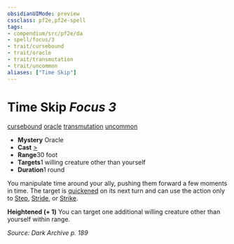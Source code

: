 ```yaml
---
obsidianUIMode: preview
cssclass: pf2e,pf2e-spell
tags:
- compendium/src/pf2e/da
- spell/focus/3
- trait/cursebound
- trait/oracle
- trait/transmutation
- trait/uncommon
aliases: ["Time Skip"]
---
```

# Time Skip *Focus 3*   
[cursebound](/rules/traits/cursebound-apg.md)  [oracle](/rules/traits/oracle-apg.md)  [transmutation](/rules/traits/transmutation.md)  [uncommon](/rules/traits/uncommon.md)  

- **Mystery** Oracle
- **Cast** [>](/rules/core-rulebook/chapter-9-playing-the-game.md#Actions "Single Action") 
- **Range**30 foot
- **Targets**1 willing creature other than yourself
- **Duration**1 round

You manipulate time around your ally, pushing them forward a few moments in time. The target is [quickened](/rules/conditions.md#Quickened) on its next turn and can use the action only to [Step](/rules/actions/step.md), [Stride](/rules/actions/stride.md), or [Strike](/rules/actions/strike.md).

**Heightened (+ 1)** You can target one additional willing creature other than yourself within range.

*Source: Dark Archive p. 189*
